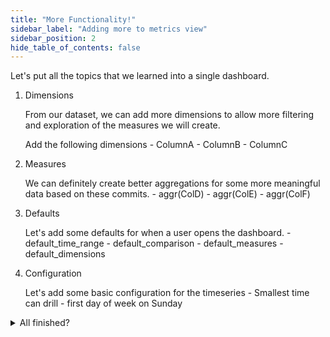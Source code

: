 ```yaml
---
title: "More Functionality!"
sidebar_label: "Adding more to metrics view"
sidebar_position: 2
hide_table_of_contents: false
---
```


Let's put all the topics that we learned into a single dashboard.

1. Dimensions

	From our dataset, we can add more dimensions to allow more filtering and exploration of the measures we will create.

	Add the following dimensions
		- ColumnA
		- ColumnB
		- ColumnC

2. Measures	

	We can definitely create better aggregations for some more meaningful data based on these commits.
		- aggr(ColD)
		- aggr(ColE)
		- aggr(ColF)

3. Defaults

	Let's add some defaults for when a user opens the dashboard.
		- default_time_range
		- default_comparison
		- default_measures
		- default_dimensions

4. Configuration 
	
	Let's add some basic configuration for the timeseries
		- Smallest time can drill
		- first day of week on Sunday


<details>
  <summary>All finished?</summary>
  
  If you need, please compare your YAML to the below and make any changes required.
  ```yaml
# Dashboard YAML
# Reference documentation: https://docs.rilldata.com/reference/project-files/dashboards

type: metrics_view #the type is required for all YAML files in Rill to define the type

title: "Dashboard Title"
table: example_table # Choose a table [or model] to underpin your dashboard / 
timeseries: timestamp_column # Select an actual timestamp column (if any) from your table

dimensions:
  - column: category
    label: "Category"
    description: "Description of the dimension"

measures:
  - expression: "SUM(revenue)"
    label: "Total Revenue"
    description: "Total revenue generated"

```

</details>